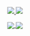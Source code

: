 <p align="center">
  <a href="https://www.linkedin.com/in/ulinnaja-aldi/" target="_blank">
    <img src="https://img.shields.io/badge/aldilla%20ulinnaja-d2b270?style=for-the-badge&logo=Linkedin&logoColor=d2b270&labelColor=1f2430&color=1f2430">
  </a>
  <a href="https://ulinnaja-aldi.vercel.app/" target="_blank">
    <img src="https://img.shields.io/badge/portfolio%20web-d2b270?style=for-the-badge&logo=Codepen&logoColor=d2b270&labelColor=1f2430&color=1f2430">
  </a>
</p>

<p align="center">
  <a href="https://github.com/ulinnajaaldi">
    <img align="center" src="https://github-readme-stats.vercel.app/api?username=ulinnajaaldi&count_private=true&hide=issues&show_icons=true&theme=ayu-mirage" />
  </a>
  <a href="https://github.com/ulinnajaaldi">
    <img align="center" src="https://github-readme-stats.vercel.app/api/top-langs/?username=ulinnajaaldi&layout=compact&theme=ayu-mirage&langs_count=6" />
  </a>
</p>
